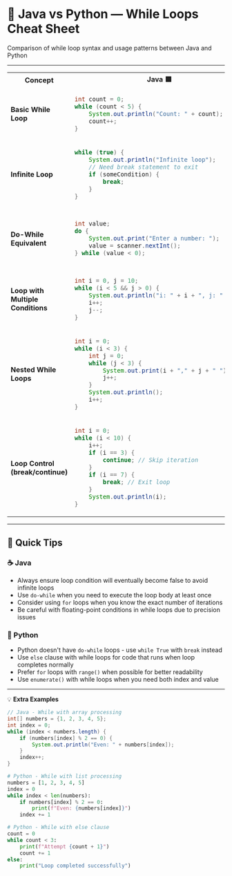 # 🔄 Java vs Python — While Loops Cheat Sheet

Comparison of while loop syntax and usage patterns between Java and Python

---

<table>
<tr>
<th>Concept</th>
<th>Java 🟦</th>
<th>Python 🐍</th>
</tr>
<tr>
<td><strong>Basic While Loop</strong></td>
<td>

```java
int count = 0;
while (count < 5) {
    System.out.println("Count: " + count);
    count++;
}
```

</td>
<td>

```python
count = 0
while count < 5:
    print(f"Count: {count}")
    count += 1
```

</td>
</tr>
<tr>
<td><strong>Infinite Loop</strong></td>
<td>

```java
while (true) {
    System.out.println("Infinite loop");
    // Need break statement to exit
    if (someCondition) {
        break;
    }
}
```

</td>
<td>

```python
while True:
    print("Infinite loop")
    # Need break statement to exit
    if some_condition:
        break
```

</td>
</tr>
<tr>
<td><strong>Do-While Equivalent</strong></td>
<td>

```java
int value;
do {
    System.out.print("Enter a number: ");
    value = scanner.nextInt();
} while (value < 0);
```

</td>
<td>

```python
# Python doesn't have do-while
# Use this pattern instead:
while True:
    value = int(input("Enter a number: "))
    if value >= 0:
        break
```

</td>
</tr>
<tr>
<td><strong>Loop with Multiple Conditions</strong></td>
<td>

```java
int i = 0, j = 10;
while (i < 5 && j > 0) {
    System.out.println("i: " + i + ", j: " + j);
    i++;
    j--;
}
```

</td>
<td>

```python
i, j = 0, 10
while i < 5 and j > 0:
    print(f"i: {i}, j: {j}")
    i += 1
    j -= 1
```

</td>
</tr>
<tr>
<td><strong>Nested While Loops</strong></td>
<td>

```java
int i = 0;
while (i < 3) {
    int j = 0;
    while (j < 3) {
        System.out.print(i + "," + j + " ");
        j++;
    }
    System.out.println();
    i++;
}
```

</td>
<td>

```python
i = 0
while i < 3:
    j = 0
    while j < 3:
        print(f"{i},{j}", end=" ")
        j += 1
    print()
    i += 1
```

</td>
</tr>
<tr>
<td><strong>Loop Control (break/continue)</strong></td>
<td>

```java
int i = 0;
while (i < 10) {
    i++;
    if (i == 3) {
        continue; // Skip iteration
    }
    if (i == 7) {
        break; // Exit loop
    }
    System.out.println(i);
}
```

</td>
<td>

```python
i = 0
while i < 10:
    i += 1
    if i == 3:
        continue  # Skip iteration
    if i == 7:
        break  # Exit loop
    print(i)
```

</td>
</tr>
</table>

---

## 🧩 Quick Tips

### ☕ Java
- Always ensure loop condition will eventually become false to avoid infinite loops
- Use `do-while` when you need to execute the loop body at least once
- Consider using `for` loops when you know the exact number of iterations
- Be careful with floating-point conditions in while loops due to precision issues

### 🐍 Python
- Python doesn't have `do-while` loops - use `while True` with `break` instead
- Use `else` clause with while loops for code that runs when loop completes normally
- Prefer `for` loops with `range()` when possible for better readability
- Use `enumerate()` with while loops when you need both index and value

---

💡 **Extra Examples**

```java
// Java - While with array processing
int[] numbers = {1, 2, 3, 4, 5};
int index = 0;
while (index < numbers.length) {
    if (numbers[index] % 2 == 0) {
        System.out.println("Even: " + numbers[index]);
    }
    index++;
}
```

```python
# Python - While with list processing
numbers = [1, 2, 3, 4, 5]
index = 0
while index < len(numbers):
    if numbers[index] % 2 == 0:
        print(f"Even: {numbers[index]}")
    index += 1

# Python - While with else clause
count = 0
while count < 3:
    print(f"Attempt {count + 1}")
    count += 1
else:
    print("Loop completed successfully")
```
